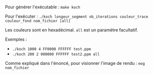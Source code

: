 Pour générer l'exécutable : `make koch`

Pour l'exécuter : `./koch longeur_segment nb_iterations couleur_trace couleur_fond nom_fichier [all]`

Les couleurs sont en hexadécimal. `all` est un paramètre facultatif.

Exemples : 

* `./koch 1000 4 FF0000 FFFFFF test.ppm`
* `./koch 200 2 000000 FFFFFF test2.ppm all`

Comme expliqué dans l'énoncé, pour visionner l'image de rendu : `eog nom_fichier`
